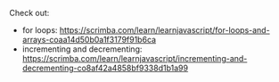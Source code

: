 Check out:
- for loops: https://scrimba.com/learn/learnjavascript/for-loops-and-arrays-coaa14d50b0a1f3179f91b6ca
- incrementing and decrementing: https://scrimba.com/learn/learnjavascript/incrementing-and-decrementing-co8af42a4858bf9338d1b1a99
